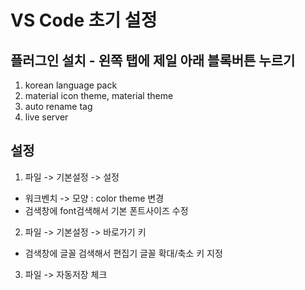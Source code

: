 # VS Code 초기 설정

## 플러그인 설치 - 왼쪽 탭에 제일 아래 블록버튼 누르기
1. korean language pack
2. material icon theme, material theme
3. auto rename tag
4. live server

## 설정
1. 파일 -> 기본설정 -> 설정 
- 워크벤치 -> 모양 : color theme 변경
- 검색창에 font검색해서 기본 폰트사이즈 수정
2. 파일 -> 기본설정 -> 바로가기 키
- 검색창에 글꼴 검색해서 편집기 글꼴 확대/축소 키 지정

3. 파일 -> 자동저장 체크